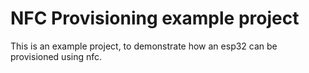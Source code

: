 # NFC Provisioning example project

This is an example project, to demonstrate how an esp32 can be provisioned using nfc.